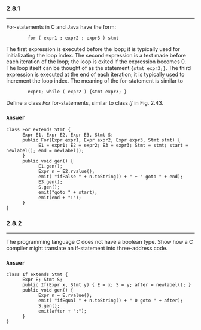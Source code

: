 ### 2.8.1
***
For-statements in C and Java have the form:
```
        for ( expr1 ; expr2 ; expr3 ) stmt
```
The first expression is executed before the loop; it is typically used for initializating the loop index. The second expression is a test made before each iteration of the loop; the loop is exited if the expression becomes 0. The loop itself can be thought of as the statement ```{stmt expr3;}```. The third expression is executed at the end of each iteration; it is typically used to increment the loop index. The meaning of the for-statement is similar to
```
        expr1; while ( expr2 ) {stmt expr3; }
```
Define a class *For* for-statements, similar to class *If* in Fig. 2.43.

### `Answer`
```
class For extends Stmt {
      Expr E1, Expr E2, Expr E3, Stmt S;
      public For(Expr expr1, Expr expr2, Expr expr3, Stmt stmt) {
            E1 = expr1; E2 = expr2; E3 = expr3; Stmt = stmt; start = newlabel(); end = newlabel();
      }
      public void gen() {
            E1.gen();
            Expr n = E2.rvalue();
            emit( "ifFalse " + n.toString() + " + " goto " + end);
            E3.gen();
            S.gen();
            emit("goto " + start);
            emit(end + ":");
      }
}
```

### 2.8.2
***
The programming language C does not have a boolean type. Show how a C compiler might translate an if-statement into three-address code.

### `Answer`
```
class If extends Stmt {
      Expr E; Stmt S;
      public If(Expr x, Stmt y) { E = x; S = y; after = newlabel(); }
      public void gen() {
            Expr n = E.rvalue();
            emit( "ifEqual " + n.toString() + " 0 goto " + after);
            S.gen();
            emit(after + ":");
      }
}
```
